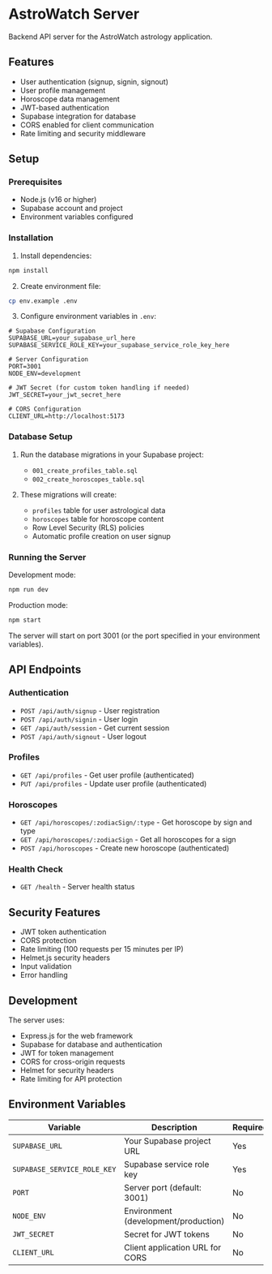 # AstroWatch Server

Backend API server for the AstroWatch astrology application.

## Features

- User authentication (signup, signin, signout)
- User profile management
- Horoscope data management
- JWT-based authentication
- Supabase integration for database
- CORS enabled for client communication
- Rate limiting and security middleware

## Setup

### Prerequisites

- Node.js (v16 or higher)
- Supabase account and project
- Environment variables configured

### Installation

1. Install dependencies:
```bash
npm install
```

2. Create environment file:
```bash
cp env.example .env
```

3. Configure environment variables in `.env`:
```env
# Supabase Configuration
SUPABASE_URL=your_supabase_url_here
SUPABASE_SERVICE_ROLE_KEY=your_supabase_service_role_key_here

# Server Configuration
PORT=3001
NODE_ENV=development

# JWT Secret (for custom token handling if needed)
JWT_SECRET=your_jwt_secret_here

# CORS Configuration
CLIENT_URL=http://localhost:5173
```

### Database Setup

1. Run the database migrations in your Supabase project:
   - `001_create_profiles_table.sql`
   - `002_create_horoscopes_table.sql`

2. These migrations will create:
   - `profiles` table for user astrological data
   - `horoscopes` table for horoscope content
   - Row Level Security (RLS) policies
   - Automatic profile creation on user signup

### Running the Server

Development mode:
```bash
npm run dev
```

Production mode:
```bash
npm start
```

The server will start on port 3001 (or the port specified in your environment variables).

## API Endpoints

### Authentication
- `POST /api/auth/signup` - User registration
- `POST /api/auth/signin` - User login
- `GET /api/auth/session` - Get current session
- `POST /api/auth/signout` - User logout

### Profiles
- `GET /api/profiles` - Get user profile (authenticated)
- `PUT /api/profiles` - Update user profile (authenticated)

### Horoscopes
- `GET /api/horoscopes/:zodiacSign/:type` - Get horoscope by sign and type
- `GET /api/horoscopes/:zodiacSign` - Get all horoscopes for a sign
- `POST /api/horoscopes` - Create new horoscope (authenticated)

### Health Check
- `GET /health` - Server health status

## Security Features

- JWT token authentication
- CORS protection
- Rate limiting (100 requests per 15 minutes per IP)
- Helmet.js security headers
- Input validation
- Error handling

## Development

The server uses:
- Express.js for the web framework
- Supabase for database and authentication
- JWT for token management
- CORS for cross-origin requests
- Helmet for security headers
- Rate limiting for API protection

## Environment Variables

| Variable | Description | Required |
|----------|-------------|----------|
| `SUPABASE_URL` | Your Supabase project URL | Yes |
| `SUPABASE_SERVICE_ROLE_KEY` | Supabase service role key | Yes |
| `PORT` | Server port (default: 3001) | No |
| `NODE_ENV` | Environment (development/production) | No |
| `JWT_SECRET` | Secret for JWT tokens | No |
| `CLIENT_URL` | Client application URL for CORS | No | 